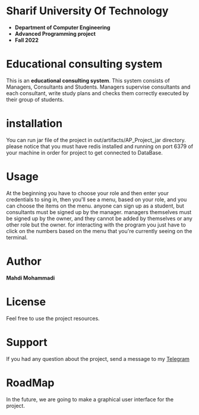 # Sharif University Of Technology
* **Department of Computer Engineering**
* **Advanced Programming project**
* **Fall 2022**

# Educational consulting system
This is an **educational consulting system**.
This system consists of Managers, Consultants and Students.
Managers supervise consultants and each consultant, write study plans and checks them correctly executed
by their group of students.



# installation
You can run jar file of the project in out/artifacts/AP_Project_jar directory.
please notice that you must have redis installed and running on port 6379 of your machine
in order for project to get connected to DataBase.
# Usage
At the beginning you have to choose your role and then enter your credentials to sing in, then you'll see a menu, based on your role,
and you can choose the items on the menu.
anyone can sign up as a student, but consultants must be 
signed up by the manager. managers themselves must be signed up by the owner, and they cannot be added by themselves or any other role but the owner.
for interacting with the program you just have to click on the numbers based on the menu that you're currently seeing on the terminal.

# Author
**Mahdi Mohammadi**

# License
Feel free to use the project resources.

# Support
If you had any question about the project, send a message to my [Telegram](https://t.me/Mahdi_Mohammadi_z)

# RoadMap
In the future, we are going to make a graphical user interface for the project.